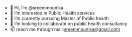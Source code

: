 - 👋 Hi, I’m @sreemmounika
- 👀 I’m interested in Public Health services
- 🌱 I’m currently pursuing Master of Public health
- 💞️ I’m looking to collaborate on public health consultancy
- 📫  reach me through mail:sreemmounika@gmail.com
